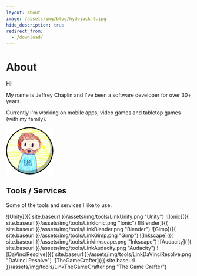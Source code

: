 ```yaml
---
layout: about
image: /assets/img/blog/hydejack-9.jpg
hide_description: true
redirect_from:
  - /download/
---
```


# About

Hi!

My name is Jeffrey Chaplin and I've been a software developer for over 30+ years.

Currently I'm working on mobile apps, video games and tabletop games (with my family). 

![Jeffrey](/assets/img/authors/jeffrey-128.png)

## Tools / Services

Some of the tools and services I like to use.

![Unity]({{ site.baseurl }}/assets/img/tools/LinkUnity.png "Unity")
![Ionic]({{ site.baseurl }}/assets/img/tools/LinkIonic.png "Ionic")
![Blender]({{ site.baseurl }}/assets/img/tools/LinkBlender.png "Blender")
![Gimp]({{ site.baseurl }}/assets/img/tools/LinkGimp.png "Gimp")
![Inkscape]({{ site.baseurl }}/assets/img/tools/LinkInkscape.png "Inkscape")
![Audacity]({{ site.baseurl }}/assets/img/tools/LinkAudacity.png "Audacity")
![DaVinciResolve]({{ site.baseurl }}/assets/img/tools/LinkDaVinciResolve.png "DaVinci Resolve")
![TheGameCrafter]({{ site.baseurl }}/assets/img/tools/LinkTheGameCrafter.png "The Game Crafter")
